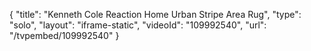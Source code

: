 {
    "title": "Kenneth Cole Reaction Home Urban Stripe Area Rug",
    "type": "solo",
    "layout": "iframe-static",
    "videoId": "109992540",
    "url": "\/tvpembed\/109992540"
}